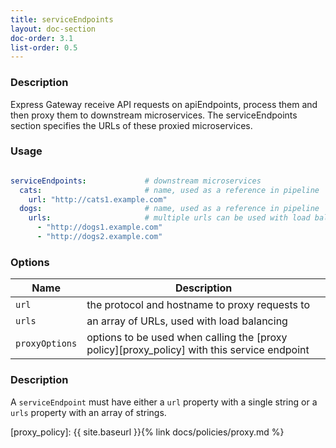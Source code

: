 ```yaml
---
title: serviceEndpoints
layout: doc-section
doc-order: 3.1
list-order: 0.5
---
```


### Description

Express Gateway receive API requests on apiEndpoints, process them and then proxy them to downstream microservices. The serviceEndpoints section specifies the URLs of these proxied microservices.

### Usage

```yaml

serviceEndpoints:             # downstream microservices
  cats:                       # name, used as a reference in pipeline
    url: "http://cats1.example.com"
  dogs:                       # name, used as a reference in pipeline
    urls:                     # multiple urls can be used with load balancing
      - "http://dogs1.example.com"
      - "http://dogs2.example.com"
```

### Options

| Name           | Description                                                                                 |
|----------------|---------------------------------------------------------------------------------------------|
| `url`          | the protocol and hostname to proxy requests to                                              |
| `urls`         | an array of URLs, used with load balancing                                                  |
| `proxyOptions` | options to be used when calling the [proxy policy][proxy_policy] with this service endpoint |

### Description

A `serviceEndpoint` must have either a `url` property with a single string or a `urls` property with an array of strings.

[proxy_policy]: {{ site.baseurl }}{% link docs/policies/proxy.md %}
